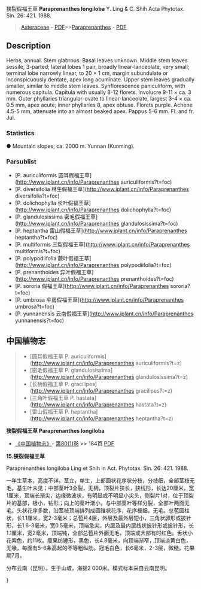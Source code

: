 狭裂假福王草 **Paraprenanthes longiloba** Y. Ling & C. Shih Acta Phytotax. Sin. 26: 421. 1988.

> [Asteraceae](http://www.iplant.cn/info/Asteraceae?t=foc) - [PDF](http://www.iplant.cn/foc/pdf/Asteraceae.pdf)>>[Paraprenanthes](http://www.iplant.cn/info/Paraprenanthes?t=foc) - [PDF](http://www.iplant.cn/foc/pdf/Paraprenanthes.pdf)

## Description

Herbs, annual. Stem glabrous. Basal leaves unknown. Middle stem leaves sessile, 3-parted; lateral lobes 1 pair, broadly linear-lanceolate, very small; terminal lobe narrowly linear, to 20 × 1 cm, margin subundulate or inconspicuously dentate, apex long acuminate. Upper stem leaves gradually smaller, similar to middle stem leaves. Synflorescence paniculiform, with numerous capitula. Capitula with usually 8-12 florets. Involucre 9-11 × ca. 3 mm. Outer phyllaries triangular-ovate to linear-lanceolate, largest 3-4 × ca. 0.5 mm, apex acute; inner phyllaries 8, apex obtuse. Florets purple. Achene 4.5-5 mm, attenuate into an almost beaked apex. Pappus 5-6 mm. Fl. and fr. Jul.

### Statistics
● Mountain slopes; ca. 2000 m. Yunnan (Kunming).

### Parsublist

* [P.  auriculiformis  圆耳假福王草](http://www.iplant.cn/info/Paraprenanthes auriculiformis?t=foc)
* [P.  diversifolia  林生假福王草](http://www.iplant.cn/info/Paraprenanthes diversifolia?t=foc)
* [P.  dolichophylla  长叶假福王草](http://www.iplant.cn/info/Paraprenanthes dolichophylla?t=foc)
* [P.  glandulosissima  密毛假福王草](http://www.iplant.cn/info/Paraprenanthes glandulosissima?t=foc)
* [P.  heptantha  雷山假福王草](http://www.iplant.cn/info/Paraprenanthes heptantha?t=foc)
* [P.  multiformis  三裂假福王草](http://www.iplant.cn/info/Paraprenanthes multiformis?t=foc)
* [P.  polypodiifolia  蕨叶假福王草](http://www.iplant.cn/info/Paraprenanthes polypodiifolia?t=foc)
* [P.  prenanthoides  异叶假福王草](http://www.iplant.cn/info/Paraprenanthes prenanthoides?t=foc)
* [P.  sororia  假福王草](http://www.iplant.cn/info/Paraprenanthes sororia?t=foc)
* [P.  umbrosa  伞房假福王草](http://www.iplant.cn/info/Paraprenanthes umbrosa?t=foc)
* [P.  yunnanensis  云南假福王草](http://www.iplant.cn/info/Paraprenanthes yunnanensis?t=foc)

## 中国植物志

> * [圆耳假福王草  P.  auriculiformis](http://www.iplant.cn/info/Paraprenanthes auriculiformis?t=z)
> * [密毛假福王草  P.  glandulosissima](http://www.iplant.cn/info/Paraprenanthes glandulosissima?t=z)
> * [长柄假福王草  P.  gracilipes](http://www.iplant.cn/info/Paraprenanthes gracilipes?t=z)
> * [三角叶假福王草  P.  hastata](http://www.iplant.cn/info/Paraprenanthes hastata?t=z)
> * [雷山假福王草  P.  heptantha](http://www.iplant.cn/info/Paraprenanthes heptantha?t=z)

**狭裂假福王草 Paraprenanthes longiloba**

* [《中国植物志》](http://www.iplant.cn/frps)- [第80(1)卷](http://www.iplant.cn/frps/vol/80(1)) >> 184页 [PDF](http://www.iplant.cn/frps/pdf/80(1)/184.PDF)

**15.狭裂假福王草**

Paraprenanthes longiloba Ling et Shih in Act. Phytotax. Sin. 26: 421. 1988.

一年生草本，高度不详。茎立，单生，上部圆状花序状分枝，分枝细，全部茎枝无毛。基生叶未见；中部茎叶3全裂，无柄，顶裂片狭长，狭线形，长达20厘米，宽1厘米，顶端长渐尖，边缘微波状，有明显或不明显小尖头，侧裂片1对，位于顶裂片的基部，极小，钻形；向上的茎叶渐小，与中部茎叶等样分裂，全部叶两面无毛。头状花序多数，沿茎枝顶端排列成圆锥状花序，花序梗细，无毛。总苞圆柱状，长1.1厘米，宽2-3毫米；总苞片4层，外层及最外层短小，三角状卵形或披针形，长1.6-3毫米，宽0.5毫米，顶端急尖，内层及最内层线状披针形或披针形，长1.1厘米，宽2毫米，顶端钝，全部总苞片外面无毛，顶端或大部有时红色。舌状小花紫色，约11枚。瘦果纺锤形，黑色，长4.8毫米，向顶端渐窄，顶端淡黄白色，无喙，每面有5-6条高起的不等粗纵肋。冠毛白色，长6毫米，2-3层，微糙。花果期7月。

分布云南（昆明）。生于山坡，海拔2 000米。模式标本采自云南昆明。

}